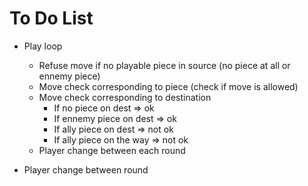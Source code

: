 # To Do List

+ Play loop
	+ Refuse move if no playable piece in source (no piece at all or ennemy piece)
	+ Move check corresponding to piece (check if move is allowed)
	+ Move check corresponding to destination
		+ If no piece on dest => ok
		+ If ennemy piece on dest => ok
		+ If ally piece on dest => not ok
		+ If ally piece on the way => not ok
	+ Player change between each round

+ Player change between round
